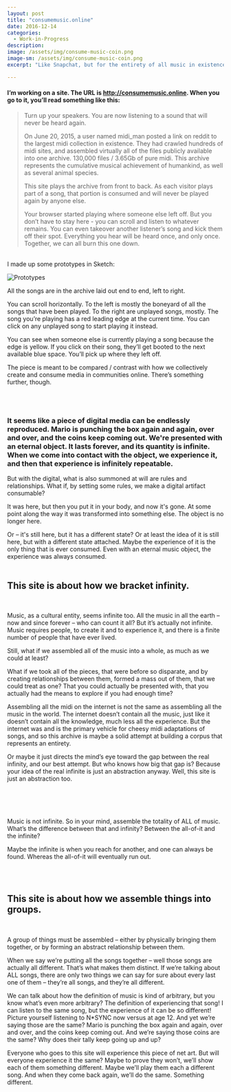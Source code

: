 ```yaml
---
layout: post
title: "consumemusic.online"
date: 2016-12-14
categories:
  - Work-in-Progress
description: 
image: /assets/img/consume-music-coin.png
image-sm: /assets/img/consume-music-coin.png
excerpt: "Like Snapchat, but for the entirety of all music in existence."

---
```


#### I’m working on a site. The URL is http://consumemusic.online. When you go to it, you’ll read something like this: 
  
>Turn up your speakers. You are now listening to a sound that will never be heard again.
> 
>On June 20, 2015, a user named midi_man posted a link on reddit to the largest midi collection in existence. They had crawled hundreds of midi sites, and assembled virtually all of the files publicly available into one archive. 130,000 files / 3.65Gb of pure midi. This archive represents the cumulative musical achievement of humankind, as well as several animal species.
>
>This site plays the archive from front to back. As each visitor plays part of a song, that portion is consumed and will never be played again by anyone else.
>
>Your browser started playing where someone else left off. But you don’t have to stay here - you can scroll and listen to whatever remains. You can even takeover another listener’s song and kick them off their spot. Everything you hear will be heard once, and only once. Together, we can all burn this one down.

<br>
I made up some prototypes in Sketch:
<br>

![Prototypes](/assets/img/consume-music-prototypes.png)
<br>


All the songs are in the archive laid out end to end, left to right.

You can scroll horizontally. To the left is mostly the boneyard of all the songs that have been played. To the right are unplayed songs, mostly. The song you’re playing has a red leading edge at the current time. You can click on any unplayed song to start playing it instead. 

You can see when someone else is currently playing a song because the edge is yellow. If you click on their song, they’ll get booted to the next available blue space. You’ll pick up where they left off.

The piece is meant to be compared / contrast with how we collectively create and consume media in communities online. There’s something further, though.

<br>
<br>

### It seems like a piece of digital media can be endlessly reproduced. Mario is punching the box again and again, over and over, and the coins keep coming out. We're presented with an eternal object. It lasts forever, and its quantity is infinite. When we come into contact with the object, we experience it, and then that experience is infinitely repeatable.

But with the digital, what is also summoned at will are rules and relationships. What if, by setting some rules, we make a digital artifact consumable?
 
It was here, but then you put it in your body, and now it's gone. At some point along the way it was transformed into something else. The object is no longer here.

Or – it's still here, but it has a different state? Or at least the idea of it is still here, but with a different state attached. Maybe the experience of it is the only thing that is ever consumed. Even with an eternal music object, the experience was always consumed.
<br>
<br>

## This site is about how we bracket infinity.
<br>

Music, as a cultural entity, seems infinite too. All the music in all the earth – now and since forever – who can count it all? But it’s actually not infinite. Music requires people, to create it and to experience it, and there is a finite number of people that have ever lived. 

Still, what if we assembled all of the music into a whole, as much as we could at least? 

What if we took all of the pieces, that were before so disparate, and by creating relationships between them, formed a mass out of them, that we could treat as one? That you could actually be presented with, that you actually had the means to explore if you had enough time?

Assembling all the midi on the internet is not the same as assembling all the music in the world. The internet doesn’t contain all the music, just like it doesn’t contain all the knowledge, much less all the experience. But the internet was and is the primary vehicle for cheesy midi adaptations of songs, and so this archive is maybe a solid attempt at building a corpus that represents an entirety. 

Or maybe it just directs the mind’s eye toward the gap between the real infinity, and our best attempt. But who knows how big that gap is? Because your idea of the real infinite is just an abstraction anyway. Well, this site is just an abstraction too.
<br>
<br>
<br>
<br>
<br>

Music is not infinite. So in your mind, assemble the totality of ALL of music. What’s the difference between that and infinity? Between the all-of-it and the infinite?

Maybe the infinite is when you reach for another, and one can always be found. Whereas the all-of-it will eventually run out.


<br>
<br>

## This site is about how we assemble things into groups.
<br>

A group of things must be assembled – either by physically bringing them together, or by forming an abstract relationship between them.

When we say we’re putting all the songs together – well those songs are actually all different. That’s what makes them distinct. If we’re talking about ALL songs, there are only two things we can say for sure about every last one of them – they’re all songs, and they’re all different.

We can talk about how the definition of music is kind of arbitrary, but you know what’s even more arbitrary? The definition of experiencing that song! I can listen to the same song, but the experience of it can be so different! Picture yourself listening to N*SYNC now versus at age 12. And yet we’re saying those are the same? Mario is punching the box again and again, over and over, and the coins keep coming out. And we’re saying those coins are the same? Why does their tally keep going up and up?

Everyone who goes to this site will experience this piece of net art. But will everyone experience it the same? Maybe to prove they won’t, we’ll show each of them something different. Maybe we’ll play them each a different song. And when they come back again, we’ll do the same. Something different.